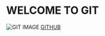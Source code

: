 # WELCOME TO GIT
![GIT IMAGE](https://git-scm.com/images/logos/downloads/Git-Logo-2Color.png)
[GITHUB](https://github.com)
